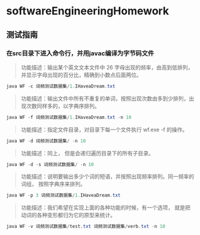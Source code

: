 # softwareEngineeringHomework
## 测试指南
### 在src目录下进入命令行，并用javac编译为字节码文件

>功能描述：输出某个英文文本文件中 26 字母出现的频率，由高到低排列，并显示字母出现的百分比，精确到小数点后面两位。
```java
java WF -c 词频测试数据集/1.IHaveaDream.txt
```

>功能描述：输出文件中所有不重复的单词，按照出现次数由多到少排列，出现次数同样多的，以字典序排列。
```java
java WF -f 词频测试数据集/1.IHaveaDream.txt -n 10
```

>功能描述：指定文件目录，对目录下每一个文件执行  wf.exe -f <file> 的操作。
```java
java WF -d 词频测试数据集/ -n 10
```

>功能描述：同上， 但是会递归遍历目录下的所有子目录。
```java
java WF -d -s 词频测试数据集/ -n 10
```

>功能描述：说明要输出多少个词的短语，并按照出现频率排列。同一频率的词组， 按照字典序来排列。 
```java
java WF -p 3 词频测试数据集/1.IHaveaDream.txt
```

>功能描述：我们希望在实现上面的各种功能的时候，有一个选项， 就是把动词的各种变形都归为它的原型来统计。 
```java
java WF -v 词频测试数据集/test.txt 词频测试数据集/verb.txt -n 10
```